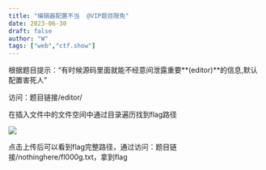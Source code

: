 ```yaml
---
title: "编辑器配置不当  @VIP题目限免"
date: 2023-06-30
draft: false
author: "W"
tags: ["web","ctf.show"]
---
```


根据题目提示：“有时候源码里面就能不经意间泄露重要**(editor)**的信息,默认配置害死人”

访问：题目链接/editor/

在插入文件中的文件空间中通过目录遍历找到flag路径

![](/ctf.show/943/1.webp)

点击上传后可以看到flag完整路径，通过访问：题目链接/nothinghere/fl000g.txt，拿到flag